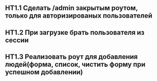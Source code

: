 ## HT1.1 Сделать /admin закрытым роутом, только для авторизированых пользователей
## HT1.2 При загрузке брать пользователя из сессии
## HT1.3 Реализовать роут для добавления людей(форма, список, чистить форму при успешном добавлении)
